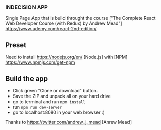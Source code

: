 ### INDECISION APP

Single Page App that is build throught the course ["The Complete React Web Developer Course (with Redux) by Andrew Mead"] https://www.udemy.com/react-2nd-edition/

## Preset
Need to install  https://nodejs.org/en/ [Node.js] with [NPM] https://www.npmjs.com/get-npm

## Build the app
- Click green "Clone or download" button. 
- Save the ZIP and unpack all on your hard drive
- go to terminal and run `npm install`
- run `npm run dev-server`
- go to localhost:8080 in your web browser :)

Thanks to https://twitter.com/andrew_j_mead [Anrew Mead]  
